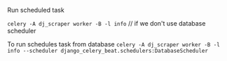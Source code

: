 Run scheduled task

`celery -A dj_scraper worker -B -l info` // if we don't use database scheduler

To run schedules task from database
`celery -A dj_scraper worker -B -l info --scheduler django_celery_beat.schedulers:DatabaseScheduler`